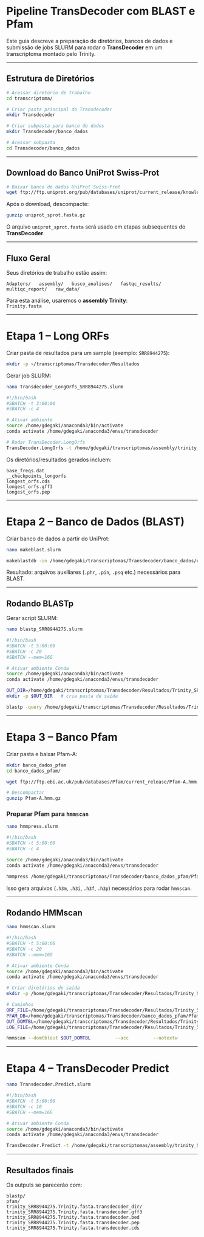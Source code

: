 # Pipeline TransDecoder com BLAST e Pfam

Este guia descreve a preparação de diretórios, bancos de dados e submissão de jobs SLURM para rodar o **TransDecoder** em um transcriptoma montado pelo Trinity.

---

## Estrutura de Diretórios

```bash
# Acessar diretório de trabalho
cd transcriptoma/

# Criar pasta principal do Transdecoder
mkdir Transdecoder

# Criar subpasta para banco de dados
mkdir Transdecoder/banco_dados

# Acessar subpasta
cd Transdecoder/banco_dados
```

---

## Download do Banco UniProt Swiss-Prot

```bash
# Baixar banco de dados UniProt Swiss-Prot
wget ftp://ftp.uniprot.org/pub/databases/uniprot/current_release/knowledgebase/complete/uniprot_sprot.fasta.gz
```

Após o download, descompacte:

```bash
gunzip uniprot_sprot.fasta.gz
```

O arquivo `uniprot_sprot.fasta` será usado em etapas subsequentes do **TransDecoder**.

---

## Fluxo Geral

Seus diretórios de trabalho estão assim:

```
Adapters/   assembly/   busco_analises/   fastqc_results/   multiqc_report/   raw_data/
```

Para esta análise, usaremos o **assembly Trinity**:  
`Trinity.fasta`

---

# Etapa 1 – Long ORFs

Criar pasta de resultados para um sample (exemplo: `SRR8944275`):

```bash
mkdir -p ~/transcriptomas/Transdecoder/Resultados
```

Gerar job SLURM:

```bash
nano Transdecoder_LongOrfs_SRR8944275.slurm
```

```bash
#!/bin/bash
#SBATCH -t 3:00:00
#SBATCH -c 4

# Ativar ambiente
source /home/gdegaki/anaconda3/bin/activate 
conda activate /home/gdegaki/anaconda3/envs/transdecoder 

# Rodar TransDecoder.LongOrfs
TransDecoder.LongOrfs -t /home/gdegaki/transcriptomas/assembly/trinity_SRR8944275.Trinity.fasta                       -G universal                       -S                       --output_dir /home/gdegaki/transcriptomas/Transdecoder/Resultados/Trinity_SRR8944275.trasdecoder_dir/
```

Os diretórios/resultados gerados incluem:

```
base_freqs.dat
__checkpoints_longorfs
longest_orfs.cds
longest_orfs.gff3
longest_orfs.pep
```

---

# Etapa 2 – Banco de Dados (BLAST)

Criar banco de dados a partir do UniProt:

```bash
nano makeblast.slurm
```

```bash
makeblastdb -in /home/gdegaki/transcriptomas/Transdecoder/banco_dados/uniprot_sprot.fasta             -dbtype prot             -out /home/gdegaki/transcriptomas/Transdecoder/banco_dados/uniprot_sprot_db
```

Resultado: arquivos auxiliares (`.phr`, `.pin`, `.psq` etc.) necessários para BLAST.

---

## Rodando BLASTp

Gerar script SLURM:

```bash
nano blastp_SRR8944275.slurm
```

```bash
#!/bin/bash
#SBATCH -t 5:00:00
#SBATCH -c 20
#SBATCH --mem=16G

# Ativar ambiente Conda
source /home/gdegaki/anaconda3/bin/activate
conda activate /home/gdegaki/anaconda3/envs/transdecoder

OUT_DIR=/home/gdegaki/transcriptomas/Transdecoder/Resultados/Trinity_SRR8944275.trasdecoder_dir/blastp
mkdir -p $OUT_DIR   # cria pasta de saída

blastp -query /home/gdegaki/transcriptomas/Transdecoder/Resultados/Trinity_SRR8944275.trasdecoder_dir/trinity_SRR8944275.Trinity.fasta.transdecoder_dir/longest_orfs.pep        -db /home/gdegaki/transcriptomas/Transdecoder/banco_dados/uniprot_sprot_db        -evalue 1e-5        -num_threads 10        -max_target_seqs 5        -outfmt 6        -out $OUT_DIR/blastp.outfmt6
```

---

# Etapa 3 – Banco Pfam

Criar pasta e baixar Pfam-A:

```bash
mkdir banco_dados_pfam
cd banco_dados_pfam/

wget ftp://ftp.ebi.ac.uk/pub/databases/Pfam/current_release/Pfam-A.hmm.gz

# Descompactar
gunzip Pfam-A.hmm.gz
```

### Preparar Pfam para `hmmscan`

```bash
nano hmmpress.slurm
```

```bash
#!/bin/bash
#SBATCH -t 5:00:00
#SBATCH -c 4

source /home/gdegaki/anaconda3/bin/activate
conda activate /home/gdegaki/anaconda3/envs/transdecoder

hmmpress /home/gdegaki/transcriptomas/Transdecoder/banco_dados_pfam/Pfam-A.hmm
```

Isso gera arquivos (`.h3m`, `.h3i`, `.h3f`, `.h3p`) necessários para rodar `hmmscan`.

---

## Rodando HMMscan

```bash
nano hmmscan.slurm
```

```bash
#!/bin/bash
#SBATCH -t 5:00:00
#SBATCH -c 20
#SBATCH --mem=16G

# Ativar ambiente Conda
source /home/gdegaki/anaconda3/bin/activate
conda activate /home/gdegaki/anaconda3/envs/transdecoder

# Criar diretórios de saída
mkdir -p /home/gdegaki/transcriptomas/Transdecoder/Resultados/Trinity_SRR8944275.trasdecoder_dir/pfam

# Caminhos
ORF_FILE=/home/gdegaki/transcriptomas/Transdecoder/Resultados/Trinity_SRR8944275.trasdecoder_dir/trinity_SRR8944275.Trinity.fasta.transdecoder_dir/longest_orfs.pep
PFAM_DB=/home/gdegaki/transcriptomas/Transdecoder/banco_dados_pfam/Pfam-A.hmm
OUT_DOMTBL=/home/gdegaki/transcriptomas/Transdecoder/Resultados/Trinity_SRR8944275.trasdecoder_dir/pfam/SRR8944275.domblout
LOG_FILE=/home/gdegaki/transcriptomas/Transdecoder/Resultados/Trinity_SRR8944275.trasdecoder_dir/pfam/log.pfam

hmmscan --domtblout $OUT_DOMTBL         --acc         --notextw         $PFAM_DB         $ORF_FILE > $LOG_FILE
```

---

# Etapa 4 – TransDecoder Predict

```bash
nano Transdecoder.Predict.slurm
```

```bash
#!/bin/bash
#SBATCH -t 5:00:00
#SBATCH -c 10
#SBATCH --mem=16G

# Ativar ambiente Conda
source /home/gdegaki/anaconda3/bin/activate
conda activate /home/gdegaki/anaconda3/envs/transdecoder

TransDecoder.Predict -t /home/gdegaki/transcriptomas/assembly/trinity_SRR8944275.Trinity.fasta                      --retain_pfam_hits /home/gdegaki/transcriptomas/Transdecoder/Resultados/Trinity_SRR8944275.trasdecoder_dir/pfam/SRR8944275.domblout                      --retain_blastp_hits /home/gdegaki/transcriptomas/Transdecoder/Resultados/Trinity_SRR8944275.trasdecoder_dir/blastp/blastp.outfmt6                      -O /home/gdegaki/transcriptomas/Transdecoder/Resultados/Trinity_SRR8944275.trasdecoder_dir/
```

---

## Resultados finais

Os outputs se parecerão com:

```
blastp/
pfam/
trinity_SRR8944275.Trinity.fasta.transdecoder_dir/
trinity_SRR8944275.Trinity.fasta.transdecoder.gff3
trinity_SRR8944275.Trinity.fasta.transdecoder.bed
trinity_SRR8944275.Trinity.fasta.transdecoder.pep
trinity_SRR8944275.Trinity.fasta.transdecoder.cds
```
